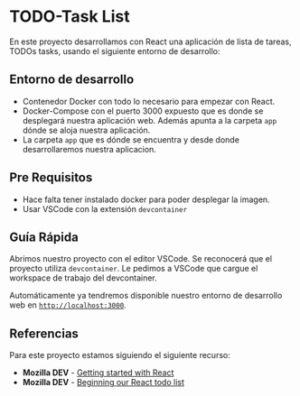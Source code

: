 # TODO-Task List

En este proyecto desarrollamos con React una aplicación de lista de tareas, TODOs tasks, usando el siguiente entorno de desarrollo:

## Entorno de desarrollo

* Contenedor Docker con todo lo necesario para empezar con React.
* Docker-Compose con el puerto 3000 expuesto que es donde se desplegará nuestra aplicación web. Además apunta a la carpeta `app` dónde se aloja nuestra aplicación.
* La carpeta `app` que es dónde se encuentra y desde donde desarrollaremos nuestra aplicacion.

## Pre Requisitos

* Hace falta tener instalado docker para poder desplegar la imagen.
* Usar VSCode con la extensión `devcontainer`

## Guía Rápida

Abrimos nuestro proyecto con el editor VSCode. Se reconocerá que el proyecto utiliza `devcontainer`. Le pedimos a VSCode que cargue el workspace de trabajo del devcontainer.

Automáticamente ya tendremos disponible nuestro entorno de desarrollo web en [`http://localhost:3000`](http://localhost:3000).

## Referencias

Para este proyecto estamos siguiendo el siguiente recurso:

* **Mozilla DEV** - [Getting started with React](https://developer.mozilla.org/en-US/docs/Learn/Tools_and_testing/Client-side_JavaScript_frameworks/React_getting_started)
* **Mozilla DEV** - [Beginning our React todo list](https://developer.mozilla.org/en-US/docs/Learn/Tools_and_testing/Client-side_JavaScript_frameworks/React_todo_list_beginning)
